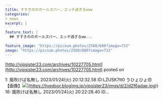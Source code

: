 ```yaml
---
title: すすきののガールズバー、エッチ過ぎるwww
categories:
- news
excerpt: |
  
feature_text: |
  ## すすきののガールズバー、エッチ過ぎるww...
  
feature_image: "https://picsum.photos/2560/600?image=733"
image: "https://picsum.photos/2560/600?image=733"
---
```


[http://vipsister23.com/archives/10227705.html](http://vipsister23.com/archives/10227705.html)
posted on 

<!--more-->

1: 風吹けば名無し 2023/01/24(火) 20:12:32.58 ID:LZUSK7tt0 うひょひょ😍 【画像】![](https://livedoor.blogimg.jp/vipsister23/imgs/9/c/9c0e0772.jpg[https://livedoor.blogimg.jp/vipsister23/imgs/d/2/d2f6adae.jpg)](https://livedoor.blogimg.jp/vipsister23/imgs/d/2/d2f6adae.jpg)) 16: 風吹けば名無し 2023/01/24(火) 20:22:28.40 ID...
